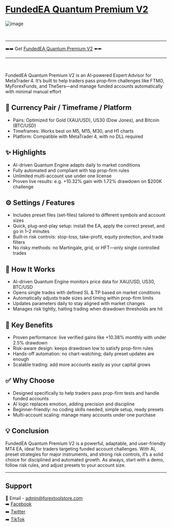 # <a href="https://forextoolstore.com/product/fundedea-quantum-premium-v2/">FundedEA Quantum Premium V2</a>

![image](https://github.com/user-attachments/assets/b934764b-a0f2-4f8c-bf34-0e7ca916da2e)

<br>
<hr>
➡️➡️ Get <a href="https://forextoolstore.com/product/fundedea-quantum-premium-v2/">FundedEA Quantum Premium V2</a> ⬅️⬅️
<hr>
<br>

FundedEA Quantum Premium V2 is an AI-powered Expert Advisor for MetaTrader 4. It’s built to help traders pass prop‑firm challenges like FTMO, MyForexFunds, and The5ers—and manage funded accounts automatically with minimal manual effort 

## 💱 Currency Pair / Timeframe / Platform

- Pairs: Optimized for Gold (XAU/USD), US30 (Dow Jones), and Bitcoin (BTC/USD)
- Timeframes: Works best on M5, M15, M30, and H1 charts
- Platform: Compatible with MetaTrader 4, with no DLL required

## ✨ Highlights

- AI-driven Quantum Engine adapts daily to market conditions
- Fully automated and compliant with top prop-firm rules
- Unlimited multi-account use under one license
- Proven live results: e.g. +10.32% gain with 1.72% drawdown on $200K challenge

## ⚙️ Settings / Features

- Includes preset files (set-files) tailored to different symbols and account sizes
- Quick, plug-and-play setup: install the EA, apply the correct preset, and go in 1–2 minutes
- Built‑in risk controls: stop-loss, take-profit, equity protection, and trade filters
- No risky methods: no Martingale, grid, or HFT—only single controlled trades

## 🔄 How It Works

- AI-driven Quantum Engine monitors price data for XAU/USD, US30, BTC/USD
- Opens single trades with defined SL & TP based on market conditions
- Automatically adjusts trade sizes and timing within prop-firm limits
- Updates parameters daily to stay aligned with market changes
- Manages risk tightly, halting trading when drawdown thresholds are hit

## 🎯 Key Benefits

- Proven performance: live verified gains like +10.38% monthly with under 2.5% drawdown
- Risk-aware design: keeps drawdown low to satisfy prop-firm rules
- Hands-off automation: no chart-watching; daily preset updates are enough
- Scalable trading: add more accounts easily as your capital grows

## ✅ Why Choose

- Designed specifically to help traders pass prop-firm tests and handle funded accounts
- AI logic replaces emotion, adding precision and discipline
- Beginner-friendly: no coding skills needed, simple setup, ready presets
- Multi-account scaling: manage many accounts under one purchase

## 💡 Conclusion

FundedEA Quantum Premium V2 is a powerful, adaptable, and user-friendly MT4 EA, ideal for traders targeting funded account challenges. With AI, preset strategies for major instruments, and strong risk controls, it’s a solid choice for disciplined and automated growth. As always, start with a demo, follow risk rules, and adjust presets to your account size.

<hr>

## Support

📩 Email - <a href="mailto:admin@forextoolstore.com">admin@forextoolstore.com</a><br>
➡️ <a href="https://www.facebook.com/share/g/1CBq77wDk1/?mibextid=wwXIfr">Facebook</a><br>
➡️ <a href="https://x.com/forextoolstore?s=21">Twitter</a><br>
➡️ <a href="https://www.tiktok.com/@forextoolstore?_t=ZM-8xItNq9AxHk&_r=1">TikTok</a>



